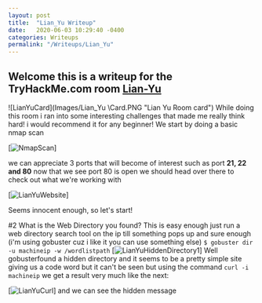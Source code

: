 ```yaml
---
layout: post
title:  "Lian_Yu Writeup"
date:   2020-06-03 10:29:40 -0400
categories: Writeups
permalink: "/Writeups/Lian_Yu"
---
```

## Welcome this is a writeup for the TryHackMe.com room [Lian-Yu](https://tryhackme.com/room/lianyu)
![LianYuCard](Images/Lian_Yu \Card.PNG "Lian Yu Room card")
While doing this room i ran into some interesting challenges that made me really think hard! i would recommend it for any beginner!
We start by doing a basic nmap scan

[![NmapScan](/pathpending "nmap scan of the machine")]

we can appreciate 3 ports that will become of interest such as port **21, 22 and 80** now that we see port 80 is open we should head over there to check out what we're working with

[![LianYuWebsite](/pathpending "Website of the room")]

Seems innocent enough, so let's start!

\#2 What is the Web Directory you found?
This is easy enough just run a web directory search tool on the ip till something pops up and sure enough (i'm using gobuster cuz i like it you can use something else)
`$ gobuster dir -u machineip -w /wordlistpath` 
[![LianYuHiddenDirectory1](/pathpending "Hidden sub directory")]
Well gobusterfound a hidden directory and it seems to be a pretty simple site giving us a code word but it can't be seen but using the command `curl -i machineip` we get a result very much like the next:

[![LianYuCurl](/pathpending "Curl of hidden site")]
and we can see the hidden message 

